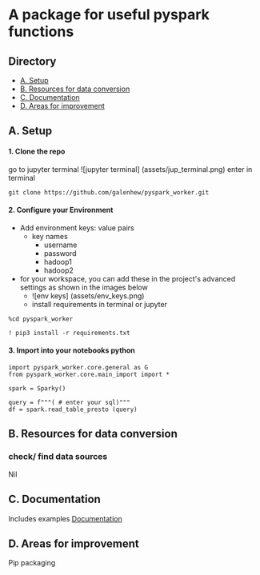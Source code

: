 # A package for useful pyspark functions

##  Directory

- [A. Setup](#markdown-header-a-setup)
- [B. Resources for data conversion](#markdown-header-b-resources-for-data-conversion)
- [C. Documentation](#markdown-header-c-documentation)
- [D. Areas for improvement]( #markdown-header-d-areas-for-improvement)

## A. Setup

#### 1. Clone the repo
go to jupyter terminal ![jupyter terminal] (assets/jup_terminal.png)
enter in terminal
```
git clone https://github.com/galenhew/pyspark_worker.git
```

#### 2. Configure your Environment
- Add environment keys: value pairs
  - key names
    - username
    - password
    - hadoop1
    - hadoop2
- for your workspace, you can add these in the project's advanced settings as shown in the images below
  - ![env keys] (assets/env_keys.png) 
  - install requirements in terminal or jupyter
```
%cd pyspark_worker
```
```
! pip3 install -r requirements.txt
```

#### 3. Import into your notebooks python
```
import pyspark_worker.core.general as G 
from pyspark_worker.core.main_import import *

spark = Sparky()
```

```
query = f"""( # enter your sql)""" 
df = spark.read_table_presto (query)
```
## B. Resources for data conversion
### check/ find data sources

Nil

## C. Documentation
Includes examples
[ Documentation](examples)


## D. Areas for improvement
Pip packaging 
